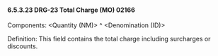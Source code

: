 #### 6.5.3.23 DRG-23 Total Charge (MO) 02166

Components: &lt;Quantity (NM)> ^ &lt;Denomination (ID)>

Definition: This field contains the total charge including surcharges or discounts.
